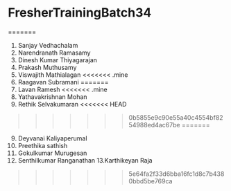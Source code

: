 # FresherTrainingBatch34
=======
1. Sanjay Vedhachalam
2. Narendranath Ramasamy
3. Dinesh Kumar Thiyagarajan
4. Prakash Muthusamy
5. Viswajith Mathialagan
<<<<<<< .mine
6. Raagavan Subramani
=======
6. Lavan Ramesh
<<<<<<< .mine
7. Yathavakrishnan Mohan
8. Rethik Selvakumaran
<<<<<<< HEAD
>>>>>>> 0b5855e9c90e55a40c4554bf8254988ed4ac67be
=======
9. Deyvanai Kaliyaperumal
10. Preethika sathish
11. Gokulkumar Murugesan
12. Senthilkumar Ranganathan
13.Karthikeyan Raja

>>>>>>> 5e64fa2f33d6bba16fc1d8c7b4380bbd5be769ca
